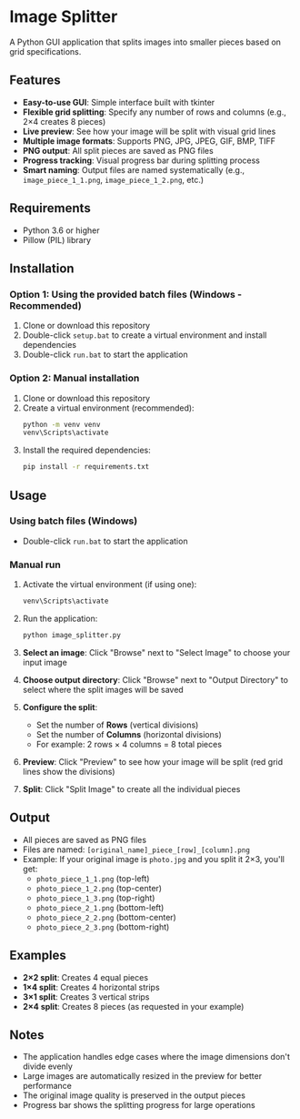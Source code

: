 # Image Splitter

A Python GUI application that splits images into smaller pieces based on grid specifications.

## Features

- **Easy-to-use GUI**: Simple interface built with tkinter
- **Flexible grid splitting**: Specify any number of rows and columns (e.g., 2×4 creates 8 pieces)
- **Live preview**: See how your image will be split with visual grid lines
- **Multiple image formats**: Supports PNG, JPG, JPEG, GIF, BMP, TIFF
- **PNG output**: All split pieces are saved as PNG files
- **Progress tracking**: Visual progress bar during splitting process
- **Smart naming**: Output files are named systematically (e.g., `image_piece_1_1.png`, `image_piece_1_2.png`, etc.)

## Requirements

- Python 3.6 or higher
- Pillow (PIL) library

## Installation

### Option 1: Using the provided batch files (Windows - Recommended)

1. Clone or download this repository
2. Double-click `setup.bat` to create a virtual environment and install dependencies
3. Double-click `run.bat` to start the application

### Option 2: Manual installation

1. Clone or download this repository
2. Create a virtual environment (recommended):
   ```bash
   python -m venv venv
   venv\Scripts\activate
   ```
3. Install the required dependencies:
   ```bash
   pip install -r requirements.txt
   ```

## Usage

### Using batch files (Windows)
- Double-click `run.bat` to start the application

### Manual run
1. Activate the virtual environment (if using one):
   ```bash
   venv\Scripts\activate
   ```
2. Run the application:
   ```bash
   python image_splitter.py
   ```

2. **Select an image**: Click "Browse" next to "Select Image" to choose your input image

3. **Choose output directory**: Click "Browse" next to "Output Directory" to select where the split images will be saved

4. **Configure the split**:
   - Set the number of **Rows** (vertical divisions)
   - Set the number of **Columns** (horizontal divisions)
   - For example: 2 rows × 4 columns = 8 total pieces

5. **Preview**: Click "Preview" to see how your image will be split (red grid lines show the divisions)

6. **Split**: Click "Split Image" to create all the individual pieces

## Output

- All pieces are saved as PNG files
- Files are named: `[original_name]_piece_[row]_[column].png`
- Example: If your original image is `photo.jpg` and you split it 2×3, you'll get:
  - `photo_piece_1_1.png` (top-left)
  - `photo_piece_1_2.png` (top-center)
  - `photo_piece_1_3.png` (top-right)
  - `photo_piece_2_1.png` (bottom-left)
  - `photo_piece_2_2.png` (bottom-center)
  - `photo_piece_2_3.png` (bottom-right)

## Examples

- **2×2 split**: Creates 4 equal pieces
- **1×4 split**: Creates 4 horizontal strips
- **3×1 split**: Creates 3 vertical strips
- **2×4 split**: Creates 8 pieces (as requested in your example)

## Notes

- The application handles edge cases where the image dimensions don't divide evenly
- Large images are automatically resized in the preview for better performance
- The original image quality is preserved in the output pieces
- Progress bar shows the splitting progress for large operations
